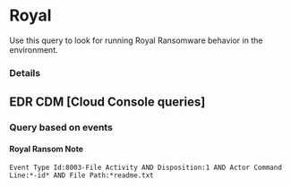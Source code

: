 # Royal

Use this query to look for running Royal Ransomware behavior in the environment.

### Details

## EDR CDM [Cloud Console queries]

### Query based on events

#### Royal Ransom Note
```
Event Type Id:8003-File Activity AND Disposition:1 AND Actor Command Line:*-id* AND File Path:*readme.txt

```